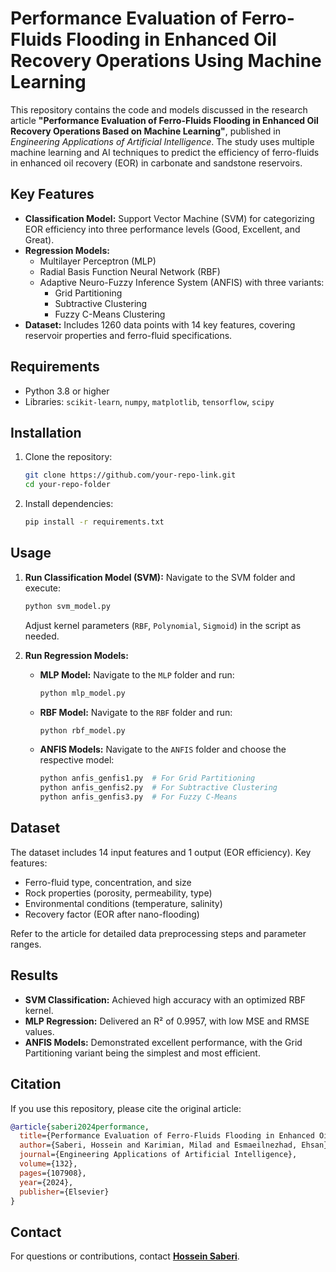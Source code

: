 # Performance Evaluation of Ferro-Fluids Flooding in Enhanced Oil Recovery Operations Using Machine Learning

This repository contains the code and models discussed in the research article **"Performance Evaluation of Ferro-Fluids Flooding in Enhanced Oil Recovery Operations Based on Machine Learning"**, published in *Engineering Applications of Artificial Intelligence*. The study uses multiple machine learning and AI techniques to predict the efficiency of ferro-fluids in enhanced oil recovery (EOR) in carbonate and sandstone reservoirs.

## Key Features

- **Classification Model:** Support Vector Machine (SVM) for categorizing EOR efficiency into three performance levels (Good, Excellent, and Great).
- **Regression Models:** 
  - Multilayer Perceptron (MLP)
  - Radial Basis Function Neural Network (RBF)
  - Adaptive Neuro-Fuzzy Inference System (ANFIS) with three variants:
    - Grid Partitioning
    - Subtractive Clustering
    - Fuzzy C-Means Clustering
- **Dataset:** Includes 1260 data points with 14 key features, covering reservoir properties and ferro-fluid specifications.

## Requirements

- Python 3.8 or higher
- Libraries: `scikit-learn`, `numpy`, `matplotlib`, `tensorflow`, `scipy`

## Installation

1. Clone the repository:
   ```bash
   git clone https://github.com/your-repo-link.git
   cd your-repo-folder
   ```
2. Install dependencies:
   ```bash
   pip install -r requirements.txt
   ```

## Usage

1. **Run Classification Model (SVM):**
   Navigate to the SVM folder and execute:
   ```bash
   python svm_model.py
   ```
   Adjust kernel parameters (`RBF`, `Polynomial`, `Sigmoid`) in the script as needed.

2. **Run Regression Models:**
   - **MLP Model:**
     Navigate to the `MLP` folder and run:
     ```bash
     python mlp_model.py
     ```
   - **RBF Model:**
     Navigate to the `RBF` folder and run:
     ```bash
     python rbf_model.py
     ```
   - **ANFIS Models:**
     Navigate to the `ANFIS` folder and choose the respective model:
     ```bash
     python anfis_genfis1.py  # For Grid Partitioning
     python anfis_genfis2.py  # For Subtractive Clustering
     python anfis_genfis3.py  # For Fuzzy C-Means
     ```

## Dataset

The dataset includes 14 input features and 1 output (EOR efficiency). Key features:
- Ferro-fluid type, concentration, and size
- Rock properties (porosity, permeability, type)
- Environmental conditions (temperature, salinity)
- Recovery factor (EOR after nano-flooding)

Refer to the article for detailed data preprocessing steps and parameter ranges.

## Results

- **SVM Classification:** Achieved high accuracy with an optimized RBF kernel.
- **MLP Regression:** Delivered an R² of 0.9957, with low MSE and RMSE values.
- **ANFIS Models:** Demonstrated excellent performance, with the Grid Partitioning variant being the simplest and most efficient.

## Citation

If you use this repository, please cite the original article:
```bibtex
@article{saberi2024performance,
  title={Performance Evaluation of Ferro-Fluids Flooding in Enhanced Oil Recovery Operations Based on Machine Learning},
  author={Saberi, Hossein and Karimian, Milad and Esmaeilnezhad, Ehsan},
  journal={Engineering Applications of Artificial Intelligence},
  volume={132},
  pages={107908},
  year={2024},
  publisher={Elsevier}
}
```

## Contact

For questions or contributions, contact **[Hossein Saberi](mailto:e.esmailnezhad@hsu.ac.ir)**.
